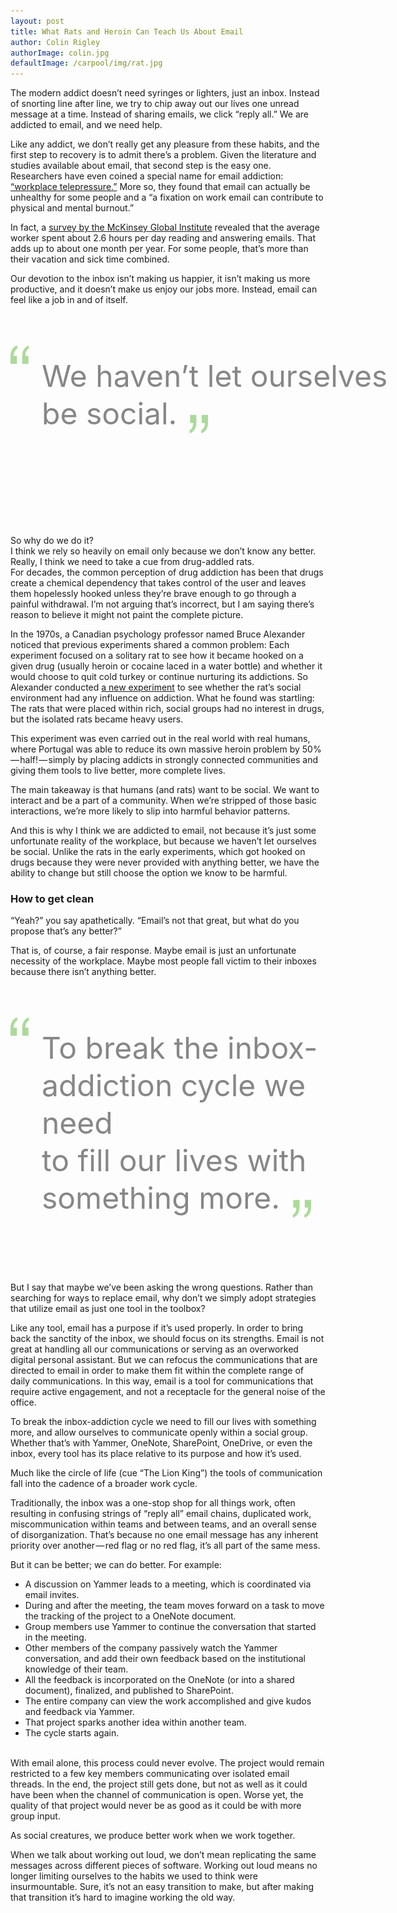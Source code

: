 ```yaml
---
layout: post
title: What Rats and Heroin Can Teach Us About Email
author: Colin Rigley
authorImage: colin.jpg
defaultImage: /carpool/img/rat.jpg
---
```

The modern addict doesn’t need syringes or lighters, just an inbox.
Instead of snorting line after line, we try to chip away out our lives one unread message at a time. Instead of sharing emails, we click “reply all.” We are addicted to email, and we need help.

<!--more-->

Like any addict, we don’t really get any pleasure from these habits, and the first step to recovery is to admit there’s a problem. Given the literature and studies available about email, that second step is the easy one.   
Researchers have even coined a special name for email addiction: <a href="http://www.huffingtonpost.com/2014/12/01/work-email-health_n_6226912.html" target="_blank">“workplace telepressure.”</a> More so, they found that email can actually be unhealthy for some people and a “a fixation on work email can contribute to physical and mental burnout.”  

In fact, a <a href="http://www.mckinsey.com/industries/high-tech/our-insights/the-social-economy" target="_blank">survey by the McKinsey Global Institute</a> revealed that the average worker spent about 2.6 hours per day reading and answering emails. That adds up to about one month per year. For some people, that’s more than their vacation and sick time combined.

Our devotion to the inbox isn’t making us happier, it isn’t making us more productive, and it doesn’t make us enjoy our jobs more. Instead, email can feel like a job in and of itself.

<div style="font-size: 48px; color: #878787; line-height: 60px; width: 650px; padding: 50px 0 50px 0; height: 240px;"><img src="/carpool/img/quotes_open.png" style="width: 30px; display: block; float: left; margin-right: 20px;"><div style="display: block; width: 600px; float: left; padding-top: 20px;">We haven’t let ourselves<br>be social.<img src="/carpool/img/quotes_close.png" style="width: 30px; margin: 0; display: inline; margin-left: 20px; transform: translateY(15px)"></div></div>

So why do we do it?   
I think we rely so heavily on email only because we don’t know any better. Really, I think we need to take a cue from drug-addled rats.   
For decades, the common perception of drug addiction has been that drugs create a chemical dependency that takes control of the user and leaves them hopelessly hooked unless they’re brave enough to go through a painful withdrawal. I’m not arguing that’s incorrect, but I am saying there’s reason to believe it might not paint the complete picture.

In the 1970s, a Canadian psychology professor named Bruce Alexander noticed that previous experiments shared a common problem: Each experiment focused on a solitary rat to see how it became hooked on a given drug (usually heroin or cocaine laced in a water bottle) and whether it would choose to quit cold turkey or continue nurturing its addictions. So Alexander conducted <a href="http://www.yesmagazine.org/peace-justice/portugal-cut-drug-addiction-rates-in-half-by-connecting-users-with-communities" target="_blank">a new experiment</a> to see whether the rat’s social environment had any influence on addiction. What he found was startling: The rats that were placed within rich, social groups had no interest in drugs, but the isolated rats became heavy users.

This experiment was even carried out in the real world with real humans, where Portugal was able to reduce its own massive heroin problem by 50% — half! — simply by placing addicts in strongly connected communities and giving them tools to live better, more complete lives.

The main takeaway is that humans (and rats) want to be social. We want to interact and be a part of a community. When we’re stripped of those basic interactions, we’re more likely to slip into harmful behavior patterns.

And this is why I think we are addicted to email, not because it’s just some unfortunate reality of the workplace, but because we haven’t let ourselves be social. Unlike the rats in the early experiments, which got hooked on drugs because they were never provided with anything better, we have the ability to change but still choose the option we know to be harmful.

### How to get clean
“Yeah?” you say apathetically. “Email’s not that great, but what do you propose that’s any better?”

That is, of course, a fair response. Maybe email is just an unfortunate necessity of the workplace. Maybe most people fall victim to their inboxes because there isn’t anything better.

<div style="font-size: 48px; color: #878787; line-height: 60px; width: 650px; padding: 50px 0 50px 0; height: 360px;"><img src="/carpool/img/quotes_open.png" style="width: 30px; display: block; float: left; margin-right: 20px;"><div style="display: block; width: 540px; float: left; padding-top: 20px;">To break the inbox-<br>addiction cycle we need<br>to fill our lives with<br>something more.<img src="/carpool/img/quotes_close.png" style="width: 30px; margin: 0; display: inline; margin-left: 20px; transform: translateY(15px)"></div></div>

But I say that maybe we’ve been asking the wrong questions. Rather than searching for ways to replace email, why don’t we simply adopt strategies that utilize email as just one tool in the toolbox?

Like any tool, email has a purpose if it’s used properly. In order to bring back the sanctity of the inbox, we should focus on its strengths. Email is not great at handling all our communications or serving as an overworked digital personal assistant. But we can refocus the communications that are directed to email in order to make them fit within the complete range of daily communications. In this way, email is a tool for communications that require active engagement, and not a receptacle for the general noise of the office.

To break the inbox-addiction cycle we need to fill our lives with something more, and allow ourselves to communicate openly within a social group. Whether that’s with Yammer, OneNote, SharePoint, OneDrive, or even the inbox, every tool has its place relative to its purpose and how it’s used.

Much like the circle of life (cue “The Lion King”) the tools of communication fall into the cadence of a broader work cycle.

Traditionally, the inbox was a one-stop shop for all things work, often resulting in confusing strings of “reply all” email chains, duplicated work, miscommunication within teams and between teams, and an overall sense of disorganization. That’s because no one email message has any inherent priority over another — red flag or no red flag, it’s all part of the same mess.

But it can be better; we can do better. For example:

<ul>
    <li>A discussion on Yammer leads to a meeting, which is coordinated via email invites.</li>
    <li>During and after the meeting, the team moves forward on a task to move the tracking of the project to a OneNote document.</li>
    <li>Group members use Yammer to continue the conversation that started in the meeting.</li>
    <li>Other members of the company passively watch the Yammer conversation, and add their own feedback based on the institutional knowledge of their team.</li>
    <li>All the feedback is incorporated on the OneNote (or into a shared document), finalized, and published to SharePoint.</li>
    <li>The entire company can view the work accomplished and give kudos and feedback via Yammer.</li>
    <li>That project sparks another idea within another team.</li>
    <li>The cycle starts again.</li>
</ul>
<br/>
With email alone, this process could never evolve. The project would remain restricted to a few key members communicating over isolated email threads. In the end, the project still gets done, but not as well as it could have been when the channel of communication is open. Worse yet, the quality of that project would never be as good as it could be with more group input.

As social creatures, we produce better work when we work together.

When we talk about working out loud, we don’t mean replicating the same messages across different pieces of software. Working out loud means no longer limiting ourselves to the habits we used to think were insurmountable. Sure, it’s not an easy transition to make, but after making that transition it’s hard to imagine working the old way.
